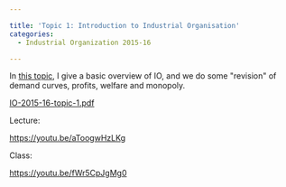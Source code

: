 ```yaml
---

title: 'Topic 1: Introduction to Industrial Organisation'
categories:
  - Industrial Organization 2015-16

---
```

In <a href="https://www.tholden.org/wp-content/uploads/2016/02/IO-2015-16-topic-1.pdf">this topic</a>, I give a basic overview of IO, and we do some "revision" of demand curves, profits, welfare and monopoly.

<object data="https://www.tholden.org/wp-content/uploads/2016/02/IO-2015-16-topic-1.pdf" type="application/pdf" width="100%" height="100%"><a href="https://www.tholden.org/wp-content/uploads/2016/02/IO-2015-16-topic-1.pdf">IO-2015-16-topic-1.pdf</a></object>

Lecture:

https://youtu.be/aToogwHzLKg

Class:

https://youtu.be/fWr5CpJgMg0
